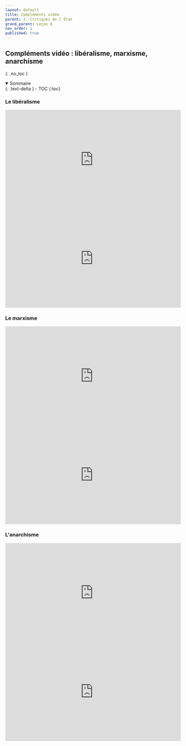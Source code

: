 ```yaml
---
layout: default
title: Compléments vidéo
parent: 3. Critiques de l'État
grand_parent: Leçon 6
nav_order: 1
published: true
---
```

## Compléments vidéo : libéralisme, marxisme, anarchisme
{: .no_toc }

<details open markdown="block">
  <summary>
    Sommaire
  </summary>
  {: .text-delta }
- TOC
{:toc}
</details>

### Le libéralisme

<iframe width="560" height="315" src="https://www.youtube.com/embed/WfRt-9tEBBU?si=XfNYcdoequfkv2zK" title="YouTube video player" frameborder="0" allow="accelerometer; autoplay; clipboard-write; encrypted-media; gyroscope; picture-in-picture; web-share" referrerpolicy="strict-origin-when-cross-origin" allowfullscreen></iframe>

<iframe width="560" height="315" src="https://www.youtube.com/embed/rht9LvXmuR8?si=XJH8r1OKNvs8POQ3" title="YouTube video player" frameborder="0" allow="accelerometer; autoplay; clipboard-write; encrypted-media; gyroscope; picture-in-picture; web-share" referrerpolicy="strict-origin-when-cross-origin" allowfullscreen></iframe>


### Le marxisme

<iframe width="560" height="315" src="https://www.youtube.com/embed/GbIig5icZxY?si=oBhbVJzaB_27OXr6" title="YouTube video player" frameborder="0" allow="accelerometer; autoplay; clipboard-write; encrypted-media; gyroscope; picture-in-picture; web-share" referrerpolicy="strict-origin-when-cross-origin" allowfullscreen></iframe>

<iframe width="560" height="315" src="https://www.youtube.com/embed/ML_9TstkivE?si=b2LTzECjMmfURY7q" title="YouTube video player" frameborder="0" allow="accelerometer; autoplay; clipboard-write; encrypted-media; gyroscope; picture-in-picture; web-share" referrerpolicy="strict-origin-when-cross-origin" allowfullscreen></iframe>

### L'anarchisme

<iframe width="560" height="315" src="https://www.youtube.com/embed/eAxokVZx5kg?si=kEnrweu70VVz2sSP" title="YouTube video player" frameborder="0" allow="accelerometer; autoplay; clipboard-write; encrypted-media; gyroscope; picture-in-picture; web-share" referrerpolicy="strict-origin-when-cross-origin" allowfullscreen></iframe>

<iframe width="560" height="315" src="https://www.youtube.com/embed/rw4aZonBFoU?si=atI08JaPeAxVXtBy" title="YouTube video player" frameborder="0" allow="accelerometer; autoplay; clipboard-write; encrypted-media; gyroscope; picture-in-picture; web-share" referrerpolicy="strict-origin-when-cross-origin" allowfullscreen></iframe>